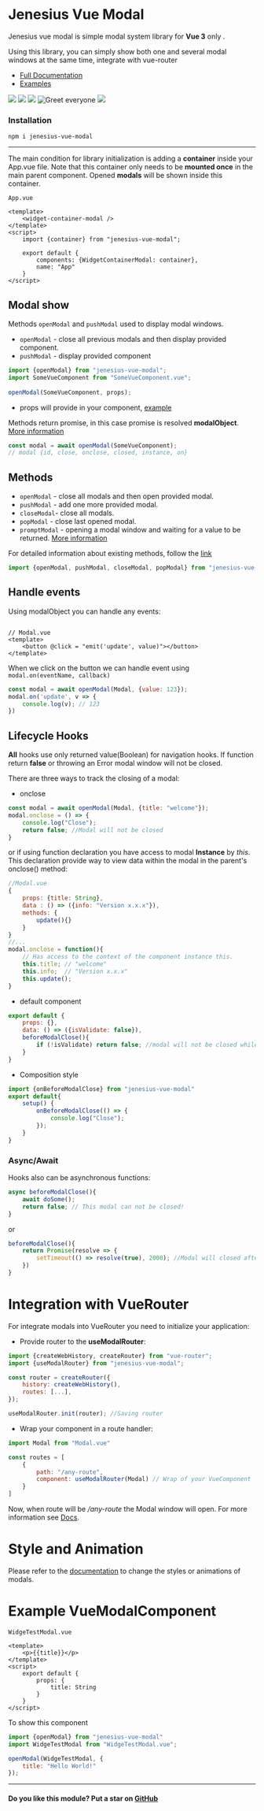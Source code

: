 # Jenesius Vue Modal

Jenesius vue modal is simple modal system library for **Vue 3** only . 


Using this library, you can simply show both one and several modal windows at the same time, integrate with vue-router

- [Full Documentation](https://modal.jenesius.com)
- [Examples](https://modal.jenesius.com/examples/list.html)


![](https://img.shields.io/github/issues/Jenesius/vue-modal)
![](https://img.shields.io/npm/dw/jenesius-vue-modal)
![](https://img.shields.io/github/stars/Jenesius/vue-modal)
![Greet everyone](https://github.com/Jenesius/vue-modal/actions/workflows/node.js.yml/badge.svg)
![](https://img.shields.io/npm/l/jenesius-vue-modal)

### Installation

```shell
npm i jenesius-vue-modal
```

----


The main condition for library initialization is adding a **container** inside your App.vue file. Note that this container only needs to be **mounted once** in the main parent component. Opened **modals** will be shown inside this container.

`App.vue`
```vue
<template>
    <widget-container-modal />
</template>
<script>
    import {container} from "jenesius-vue-modal";
    
    export default {
        components: {WidgetContainerModal: container},
        name: "App"
    }
</script>
```


## Modal show

Methods `openModal` and `pushModal` used to display modal windows. 
- `openModal` - close all previous modals and then display provided component.
- `pushModal` - display provided component

```js
import {openModal} from "jenesius-vue-modal";
import SomeVueComponent from "SomeVueComponent.vue";
    
openModal(SomeVueComponent, props);
```
- props will provide in your component, [example](#example-vuemodalcomponent)

Methods return promise, in this case promise is resolved **modalObject**.
[More information](https://modal.jenesius.com/docs.html/details#modal-object)
```js
const modal = await openModal(SomeVueComponent);
// modal {id, close, onclose, closed, instance, on}
```


## Methods

- `openModal` - close all modals and then open provided modal.
- `pushModal` - add one more provided modal.
- `closeModal`- close all modals.
- `popModal` - close last opened modal.
- `promptModal` - opening a modal window and waiting for a value to be returned. [More information](https://modal.jenesius.com/guide/guide-methods.html#prompt-modal)

For detailed information about existing methods, follow the [link](https://modal.jenesius.com/docs.html/methods)

```js 
import {openModal, pushModal, closeModal, popModal} from "jenesius-vue-modal"
```

## Handle events

Using modalObject you can handle any events:
```vue

// Modal.vue
<template>
    <button @click = "emit('update', value)"></button>
</template>
```
When we click on the button we can handle event using `modal.on(eventName, callback)`
```js
const modal = await openModal(Modal, {value: 123});
modal.on('update', v => {
    console.log(v); // 123
})
```

## Lifecycle Hooks

**All** hooks use only returned value(Boolean) for navigation hooks.
If function return **false** or throwing an Error modal window will not be closed.

There are three ways to track the closing of a modal:

- onclose
```js
const modal = await openModal(Modal, {title: "welcome"});
modal.onclose = () => {
    console.log("Close");
    return false; //Modal will not be closed
}
```
or if using function declaration you have access to modal **Instance** by *this*.
This declaration provide way to view data within the modal in the parent's onclose() method:

```js
//Modal.vue
{
    props: {title: String},
    data : () => ({info: "Version x.x.x"}),
    methods: {
        update(){}
    }
}
//...
modal.onclose = function(){
    // Has access to the context of the component instance this.
    this.title; // "welcome"
    this.info;  // "Version x.x.x"
    this.update();
}
```

- default component

```js
export default {
    props: {},
    data: () => ({isValidate: false}),
    beforeModalClose(){
        if (!isValidate) return false; //modal will not be closed while isValidate === false
    }
}
```
- Composition style
```js
import {onBeforeModalClose} from "jenesius-vue-modal"
export default{
    setup() {
        onBeforeModalClose(() => {
            console.log("Close");
        });
    }
}
```


### Async/Await

Hooks also can be asynchronous functions:
```js
async beforeModalClose(){
    await doSome();
    return false; // This modal can not be closed!
}
```
or

```js
beforeModalClose(){
    return Promise(resolve => {
        setTimeout(() => resolve(true), 2000); //Modal will closed after 2 second
    })
}
```

# Integration with VueRouter

For integrate modals into VueRouter you need to initialize your application:

- Provide router to the **useModalRouter**:

```js
import {createWebHistory, createRouter} from "vue-router";
import {useModalRouter} from "jenesius-vue-modal";

const router = createRouter({
    history: createWebHistory(), 
    routes: [...],
});

useModalRouter.init(router); //Saving router
```

- Wrap your component in a route handler:
```js
import Modal from "Modal.vue"

const routes = [
    {
        path: "/any-route",
        component: useModalRouter(Modal) // Wrap of your VueComponent
    }
]
```

Now, when route will be */any-route* the Modal window will open.
For more information see [Docs](https://modal.jenesius.com/docs.html/integration-vue-router).

# Style and Animation
Please refer to the [documentation](https://modal.jenesius.com/docs.html/details#styles) to change the styles or animations of modals.

# Example VueModalComponent

`WidgeTestModal.vue`
```vue 
<template>
    <p>{{title}}</p>
</template>
<script>
    export default {
        props: {
            title: String
        }
    }
</script>
```
To show this component
```js
import {openModal} from "jenesius-vue-modal"
import WidgeTestModal from "WidgeTestModal.vue";

openModal(WidgeTestModal, {
    title: "Hello World!"
});
```

---

#### Do you like this module? Put a star on [GitHub](https://github.com/Jenesius/vue-modal)
